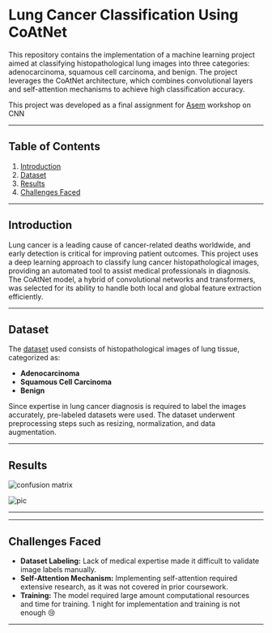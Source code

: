 # Lung Cancer Classification Using CoAtNet

This repository contains the implementation of a machine learning project aimed at classifying histopathological lung images into three categories: adenocarcinoma, squamous cell carcinoma, and benign. The project leverages the CoAtNet architecture, which combines convolutional layers and self-attention mechanisms to achieve high classification accuracy.

This project was developed as a final assignment for [Asem](https://www.asemedu.com/) workshop on CNN 

---

## Table of Contents
1. [Introduction](#introduction)
2. [Dataset](#dataset)
3. [Results](#results)
4. [Challenges Faced](#challenges-faced)
   
---

## Introduction
Lung cancer is a leading cause of cancer-related deaths worldwide, and early detection is critical for improving patient outcomes. This project uses a deep learning approach to classify lung cancer histopathological images, providing an automated tool to assist medical professionals in diagnosis. The CoAtNet model, a hybrid of convolutional networks and transformers, was selected for its ability to handle both local and global feature extraction efficiently.

---

## Dataset
The [dataset](https://www.kaggle.com/datasets/rm1000/lung-cancer-histopathological-images) used consists of histopathological images of lung tissue, categorized as:
- **Adenocarcinoma**
- **Squamous Cell Carcinoma**
- **Benign**

Since expertise in lung cancer diagnosis is required to label the images accurately, pre-labeled datasets were used. The dataset underwent preprocessing steps such as resizing, normalization, and data augmentation.

---


## Results
![confusion matrix]()

![pic](https://github.com/user-attachments/assets/482b9065-cbe8-4ea1-ab8d-e3d2dc162346)

---

---


## Challenges Faced

- **Dataset Labeling:** Lack of medical expertise made it difficult to validate image labels manually.
- **Self-Attention Mechanism:** Implementing self-attention required extensive research, as it was not covered in prior coursework.
- **Training:** The model required large amount computational resources and time for training. 1 night for implementation and training is not enough 😢 


---

